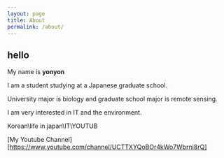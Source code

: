 ```yaml
---
layout: page
title: About
permalink: /about/
---
```



## hello

My name is **yonyon**

I am a student studying at a Japanese graduate school. 

University major is biology and graduate school major is remote sensing.

I am very interested in IT and the environment. 

 
Korean\life in japan\IT\YOUTUB

[My Youtube Channel][https://www.youtube.com/channel/UCTTXYQoBOr4kWo7Wbrni8rQ]


